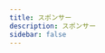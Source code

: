 ```yaml
---
title: スポンサー
description: スポンサー
sidebar: false
---
```


<el-skeleton :rows="5" animated style="margin-top: 72px;" />

<script setup>
import { ElMessage } from 'element-plus';

ElMessage("Under construction");
</script>
